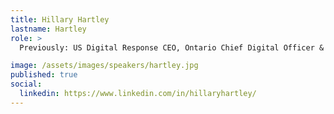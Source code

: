 ```yaml
---
title: Hillary Hartley
lastname: Hartley
role: >
  Previously: US Digital Response CEO, Ontario Chief Digital Officer & Deputy Minister, 18F Co-Founder & Deputy Executive Director

image: /assets/images/speakers/hartley.jpg
published: true
social:
  linkedin: https://www.linkedin.com/in/hillaryhartley/
---
```

